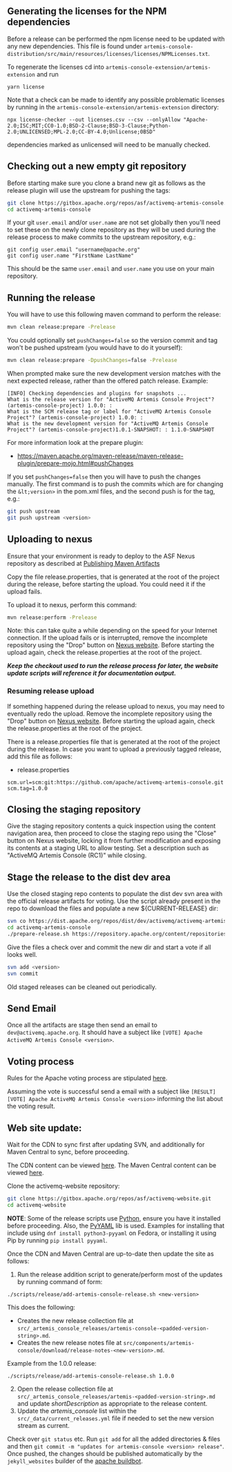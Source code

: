 ## Generating the licenses for the NPM dependencies

Before a release can be performed the npm license need to be updated with any new dependencies. This file is found under `artemis-console-distribution/src/main/resources/licenses/licenses/NPMLicenses.txt`.

To regenerate the licenses cd into `artemis-console-extension/artemis-extension` and run

```shell
yarn license
```

Note that a check can be made to identify any possible problematic licenses by running in the `artemis-console-extension/artemis-extension` directory:

```shell
npx license-checker --out licenses.csv --csv --onlyAllow "Apache-2.0;ISC;MIT;CC0-1.0;BSD-2-Clause;BSD-3-Clause;Python-2.0;UNLICENSED;MPL-2.0;CC-BY-4.0;Unlicense;0BSD"
```

dependencies marked as unlicensed will need to be manually checked.

## Checking out a new empty git repository

Before starting make sure you clone a brand new git as follows as the release plugin will use the upstream for pushing the tags:

```sh
git clone https://gitbox.apache.org/repos/asf/activemq-artemis-console.git
cd activemq-artemis-console
```

If your git `user.email` and/or `user.name` are not set globally then you'll need to set these on the newly clone
repository as they will be used during the release process to make commits to the upstream repository, e.g.:

```
git config user.email "username@apache.org"
git config user.name "FirstName LastName"
```

This should be the same `user.email` and `user.name` you use on your main repository.

## Running the release

You will have to use this following maven command to perform the release:

```sh
mvn clean release:prepare -Prelease
```

You could optionally set `pushChanges=false` so the version commit and tag won't be pushed upstream (you would have to do it yourself):

```sh
mvn clean release:prepare -DpushChanges=false -Prelease
```

When prompted make sure the new development version matches with the next expected release, rather than the offered patch release. Example:

```
[INFO] Checking dependencies and plugins for snapshots ...
What is the release version for "ActiveMQ Artemis Console Project"? (artemis-console-project) 1.0.0: :
What is the SCM release tag or label for "ActiveMQ Artemis Console Project"? (artemis-console-project) 1.0.0: :
What is the new development version for "ActiveMQ Artemis Console Project"? (artemis-console-project)1.0.1-SNAPSHOT: : 1.1.0-SNAPSHOT
```

For more information look at the prepare plugin:

- https://maven.apache.org/maven-release/maven-release-plugin/prepare-mojo.html#pushChanges

If you set `pushChanges=false` then you will have to push the changes manually.  The first command is to push the commits
which are for changing the `&lt;version>` in the pom.xml files, and the second push is for the tag, e.g.:

```sh
git push upstream
git push upstream <version>
```

## Uploading to nexus

Ensure that your environment is ready to deploy to the ASF Nexus repository as described at
[Publishing Maven Artifacts](https://infra.apache.org/publishing-maven-artifacts.html)

Copy the file release.properties, that is generated at the root of the project during the release,
before starting the upload. You could need it if the upload fails.

To upload it to nexus, perform this command:

```sh
mvn release:perform -Prelease
```

Note: this can take quite a while depending on the speed for your Internet connection.
If the upload fails or is interrupted, remove the incomplete repository
using the "Drop" button on [Nexus website](https://repository.apache.org/#stagingRepositories).
Before starting the upload again, check the release.properties at the root of the project.

**_Keep the checkout used to run the release process for later, the website update scripts will reference it for documentation output._**


### Resuming release upload

If something happened during the release upload to nexus, you may need to eventually redo the upload.
Remove the incomplete repository using the "Drop" button on [Nexus website](https://repository.apache.org/#stagingRepositories).
Before starting the upload again, check the release.properties at the root of the project.

There is a release.properties file that is generated at the root of the project during the release.
In case you want to upload a previously tagged release, add this file as follows:

- release.properties
```
scm.url=scm:git:https://github.com/apache/activemq-artemis-console.git
scm.tag=1.0.0
```

## Closing the staging repository

Give the staging repository contents a quick inspection using the content navigation area, then proceed to close the
staging repo using the "Close" button on Nexus website, locking it from further modification and exposing its contents
at a staging URL to allow testing. Set a description such as "ActiveMQ Artemis Console <version> (RC1)" while closing.

## Stage the release to the dist dev area

Use the closed staging repo contents to populate the dist dev svn area
with the official release artifacts for voting. Use the script already present
in the repo to download the files and populate a new ${CURRENT-RELEASE} dir:

```sh
svn co https://dist.apache.org/repos/dist/dev/activemq/activemq-artemis-console/
cd activemq-artemis-console
./prepare-release.sh https://repository.apache.org/content/repositories/orgapacheactivemq-${NEXUS-REPO-ID} ${CURRENT-RELEASE}
```

Give the files a check over and commit the new dir and start a vote if all looks well.

```bash
svn add <version>
svn commit
```

Old staged releases can be cleaned out periodically.

## Send Email

Once all the artifacts are stage then send an email to `dev@activemq.apache.org`.  It should have a subject like `[VOTE]
Apache ActiveMQ Artemis Console <version>`. 

## Voting process

Rules for the Apache voting process are stipulated [here](https://www.apache.org/foundation/voting.html).

Assuming the vote is successful send a email with a subject like `[RESULT] [VOTE] Apache ActiveMQ Artemis Console <version>`
informing the list about the voting result.

## Web site update:

Wait for the CDN to sync first after updating SVN, and additionally for Maven Central to sync, before proceeding.

The CDN content can be viewed [here](https://dlcdn.apache.org/activemq/activemq-artemis-console/).
The Maven Central content can be viewed [here](https://repo1.maven.org/maven2/org/apache/activemq/).


Clone the activemq-website repository:

```sh
git clone https://gitbox.apache.org/repos/asf/activemq-website.git
cd activemq-website
```

**NOTE**: Some of the release scripts use [Python](https://www.python.org/), ensure you have it installed before proceeding.
Also, the [PyYAML](https://pyyaml.org/wiki/PyYAMLDocumentation) lib is used. Examples for installing that include
using `dnf install python3-pyyaml` on Fedora, or installing it using Pip by running `pip install pyyaml`.

Once the CDN and Maven Central are up-to-date then update the site as follows:

1. Run the release addition script to generate/perform most of the updates by running command of form:
```
./scripts/release/add-artemis-console-release.sh <new-version>
```

This does the following:
- Creates the new release collection file at `src/_artemis_console_releases/artemis-console-<padded-version-string>.md`.
- Creates the new release notes file at `src/components/artemis-console/download/release-notes-<new-version>.md`.

Example from the 1.0.0 release:
```
./scripts/release/add-artemis-console-release.sh 1.0.0
```
2. Open the release collection file at `src/_artemis_console_releases/artemis-<padded-version-string>.md` and update _shortDescription_ as appropriate to the release content.
3. Update the *artemis_console* list within the `src/_data/current_releases.yml` file if needed to set the new version stream as current.

Check over `git status` etc. Run `git add` for all the added directories & files and then `git commit -m "updates for artemis-console <version> release"`.
Once pushed, the changes should be published automatically by the `jekyll_websites` builder of the [apache buildbot](https://ci2.apache.org/#/builders).

